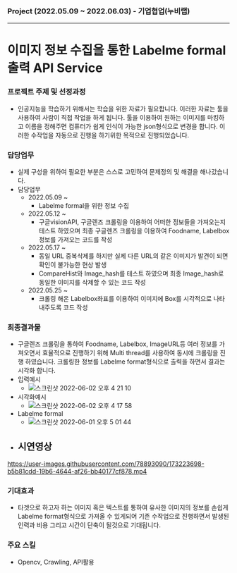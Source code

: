 ### Project (2022.05.09 ~ 2022.06.03) - 기업협업(누비랩)
- - -
# 이미지 정보 수집을 통한 Labelme formal출력 API Service

### 프로젝트 주제 및 선정과정
- 인공지능을 학습하기 위해서는 학습을 위한 자료가 필요합니다. 이러한 자료는 툴을 사용하여 사람이 직접 작업을 하게 됩니다. 
  툴을 이용하여 원하는 이미지를 마킹하고 이름을 정해주면 컴퓨터가 쉽게 인식이 가능한 json형식으로 변경을 합니다.
  이러한 수작업을 자동으로 진행을 하기위한 목적으로 진행되었습니다. 
  
### 담당업무
- 실제 구성을 위하여 필요한 부분은 스스로 고민하여 문제정의 및 해결을 해나갔습니다. 
- 담당업무
  - 2022.05.09 ~
    - Labelme formal을 위한 정보 수집
  - 2022.05.12 ~
    - 구글visionAPI, 구글렌즈 크롤링을 이용하여 어떠한 정보들을 가져오는지 테스트 하였으며 최종 구글렌즈 크롤링을 이용하여 Foodname, Labelbox 정보를 가져오는 코드를 작성
  - 2022.05.17 ~
    - 동일 URL 중복삭제를 하지만 실제 다른 URL의 같은 이미지가 발견이 되면 확인이 불가능한 현상 발생
    - CompareHist와 Image_hash를 테스트 하였으며 최종 Image_hash로 동일한 이미지를 삭제할 수 있는 코드 작성
  - 2022.05.25 ~
    - 크롤링 해온 Labelbox좌표를 이용하여 이미지에 Box를 시각적으로 나타내주도록 코드 작성 

### 최종결과물
- 구글렌즈 크롤링을 통하여 Foodname, Labelbox, ImageURL등 여러 정보를 가져오면서 
  효율적으로 진행하기 위해 Multi thread를 사용하여 동시에 크롤링을 진행 하였습니다. 
  크롤링한 정보를 Labelme format형식으로 출력을 하면서 결과는 시각화 합니다.
- 입력예시
  - ![스크린샷 2022-06-02 오후 4 21 10](https://user-images.githubusercontent.com/78893090/172085969-015338a6-5556-45ea-8bd2-e2cc888c6ac8.png)
- 시각화예시
  - ![스크린샷 2022-06-02 오후 4 17 58](https://user-images.githubusercontent.com/78893090/172085985-3d80d0ee-8014-4e03-b37d-d9f43cbf44f8.png)
- Labelme formal
  -  ![스크린샷 2022-06-01 오후 5 01 44](https://user-images.githubusercontent.com/78893090/172086032-38992d73-dc41-420d-a951-da1fa69d1c93.png)
- 시연영상
  -
https://user-images.githubusercontent.com/78893090/173223698-b5b81cdd-19b6-4644-af26-bb40177cf878.mp4



### 기대효과
- 타겟으로 하고자 하는 이미지 혹은 텍스트를 통하여 유사한 이미지의 정보를 손쉽게 Labelme format형식으로 가져올 수 있게되어 
  기존 수작업으로 진행하면서 발생된 인력과 비용 그리고 시간이 단축이 될것으로 기대됩니다. 
  
### 주요 스킬
- Opencv, Crawling, API활용
